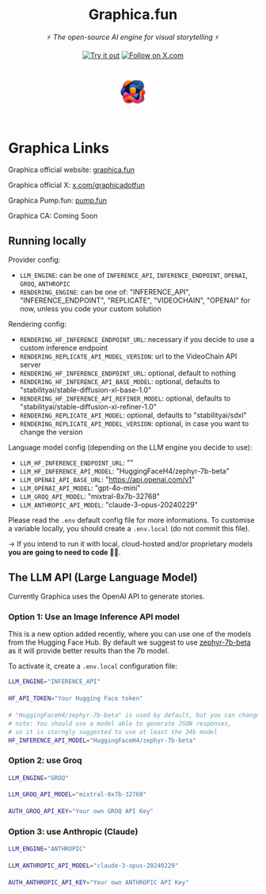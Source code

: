 <h1 align="center">Graphica.fun</h1>

<p align="center">
  ⚡ <em>The open-source AI engine for visual storytelling</em> ⚡
</p>

<p align="center">
  <a href="https://www.graphica.fun/"><img src="https://img.shields.io/badge/App-graphica.fun-blue?style=social" alt="Try it out"></a>
  <a href="https://x.com/graphicadotfun"><img src="https://img.shields.io/badge/X.com-Follow-1DA1F2?style=social&logo=x&logoColor=white" alt="Follow on X.com"></a>
</p>

<div align="center">
  <a href="https://graphica.fun">
    <img src="public/graphica_logo.png" style="margin: 15px; max-width: 150px" width="15%" alt="Logo">
  </a>
</div>

# Graphica Links

Graphica official website: [graphica.fun](https://www.graphica.fun/)
  
Graphica official X: [x.com/graphicadotfun](https://x.com/graphicaai)

Graphica Pump.fun: [pump.fun](https://pump.fun/)

Graphica CA: Coming Soon 

## 
## Running locally

Provider config:
- `LLM_ENGINE`: can be one of `INFERENCE_API`, `INFERENCE_ENDPOINT`, `OPENAI`, `GROQ`, `ANTHROPIC`
- `RENDERING_ENGINE`: can be one of: "INFERENCE_API", "INFERENCE_ENDPOINT", "REPLICATE", "VIDEOCHAIN", "OPENAI" for now, unless you code your custom solution


Rendering config:
- `RENDERING_HF_INFERENCE_ENDPOINT_URL`: necessary if you decide to use a custom inference endpoint
- `RENDERING_REPLICATE_API_MODEL_VERSION`: url to the VideoChain API server
- `RENDERING_HF_INFERENCE_ENDPOINT_URL`: optional, default to nothing
- `RENDERING_HF_INFERENCE_API_BASE_MODEL`: optional, defaults to "stabilityai/stable-diffusion-xl-base-1.0"
- `RENDERING_HF_INFERENCE_API_REFINER_MODEL`: optional, defaults to "stabilityai/stable-diffusion-xl-refiner-1.0"
- `RENDERING_REPLICATE_API_MODEL`: optional, defaults to "stabilityai/sdxl"
- `RENDERING_REPLICATE_API_MODEL_VERSION`: optional, in case you want to change the version

Language model config (depending on the LLM engine you decide to use):
- `LLM_HF_INFERENCE_ENDPOINT_URL`: "<use your own>"
- `LLM_HF_INFERENCE_API_MODEL`: "HuggingFaceH4/zephyr-7b-beta"
- `LLM_OPENAI_API_BASE_URL`: "https://api.openai.com/v1"
- `LLM_OPENAI_API_MODEL`: "gpt-4o-mini"
- `LLM_GROQ_API_MODEL`: "mixtral-8x7b-32768"
- `LLM_ANTHROPIC_API_MODEL`: "claude-3-opus-20240229"

Please read the `.env` default config file for more informations.
To customise a variable locally, you should create a `.env.local`
(do not commit this file).

-> If you intend to run it with local, cloud-hosted and/or proprietary models **you are going to need to code 👨‍💻**.

## The LLM API (Large Language Model)

Currently Graphica uses the OpenAI API to generate stories.

### Option 1: Use an Image Inference API model

This is a new option added recently, where you can use one of the models from the Hugging Face Hub. By default we suggest to use [zephyr-7b-beta](https://huggingface.co/HuggingFaceH4/zephyr-7b-beta) as it will provide better results than the 7b model.

To activate it, create a `.env.local` configuration file:

```bash
LLM_ENGINE="INFERENCE_API"

HF_API_TOKEN="Your Hugging Face token"

# "HuggingFaceH4/zephyr-7b-beta" is used by default, but you can change this
# note: You should use a model able to generate JSON responses,
# so it is storngly suggested to use at least the 34b model
HF_INFERENCE_API_MODEL="HuggingFaceH4/zephyr-7b-beta"
```

### Option 2: use Groq

```bash
LLM_ENGINE="GROQ"

LLM_GROQ_API_MODEL="mixtral-8x7b-32768"

AUTH_GROQ_API_KEY="Your own GROQ API Key"
```
### Option 3: use Anthropic (Claude)

```bash
LLM_ENGINE="ANTHROPIC"

LLM_ANTHROPIC_API_MODEL="claude-3-opus-20240229"

AUTH_ANTHROPIC_API_KEY="Your own ANTHROPIC API Key"
```